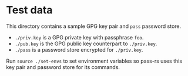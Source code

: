 # Test data

This directory contains a sample GPG key pair and `pass` password store.

* `./priv.key` is a GPG private key with passphrase `foo`.
* `./pub.key` is the GPG public key counterpart to `./priv.key`.
* `./pass` is a password store encrypted for `./priv.key`.

Run `source ./set-envs` to set environment variables so pass-rs uses
this key pair and password store for its commands.
